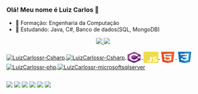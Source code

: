 ### Olá! Meu nome é Luiz Carlos 👋

- 🔭 Formação: Engenharia da Computação
- 🌱 Estudando: Java, C#, Banco de dados(SQL, MongoDB)

<div align="center">
  <a href="https://github.com/LuizCarlossr">
  <img height="180em" src="https://github-readme-stats.vercel.app/api?username=LuizCarlossr&show_icons=true&theme=dark&include_all_commits=true&count_private=true"/>
  <img height="180em" src="https://github-readme-stats.vercel.app/api/top-langs/?username=LuizCarlossr&layout=compact&langs_count=7&theme=dark"/>
</div>

<div style="display: inline_block"><br>
  <img align="center" alt="LuizCarlossr-Csharp" height="30" width="40"
src="https://cdn.jsdelivr.net/gh/devicons/devicon/icons/c/c-original.svg" />
  <img align="center" alt="LuizCarlossr-Csharp" height="30" width="40" src="https://img.icons8.com/?size=100&id=GPfHz0SM85FX&format=png&color=000000">
  <img align="center" alt="LuizCarlossr-Csharp" height="30" width="40" src="https://raw.githubusercontent.com/devicons/devicon/master/icons/csharp/csharp-original.svg">
  <img align="center" alt="LuizCarlossr-Js" height="30" width="40" src="https://raw.githubusercontent.com/devicons/devicon/master/icons/javascript/javascript-plain.svg">
  <img align="center" alt="LuizCarlossr-HTML" height="30" width="40" src="https://raw.githubusercontent.com/devicons/devicon/master/icons/html5/html5-original.svg">
  <img align="center" alt="LuizCarlossr-CSS" height="30" width="40" src="https://raw.githubusercontent.com/devicons/devicon/master/icons/css3/css3-original.svg">
 <img align="center" alt="LuizCarlossr-php" height="40" width="50"   
src="https://cdn.jsdelivr.net/gh/devicons/devicon/icons/php/php-original.svg" />
  <img align="center" alt="LuizCarlossr-microsoftsqlserver" height="30" width="40"
 src="https://cdn.jsdelivr.net/gh/devicons/devicon/icons/microsoftsqlserver/microsoftsqlserver-plain-wordmark.svg" />
  
</div>
  
  ##
 
<div> 
  <a href="https://www.youtube.com/channel/UCav-XfUBMXA8o_yd-HbwpCQ" target="_blank"><img src="https://img.shields.io/badge/YouTube-FF0000?style=for-the-badge&logo=youtube&logoColor=white" target="_blank"></a>
  <a href="https://www.facebook.com/luizcarlossr/" target="_blank"><img src="https://img.shields.io/badge/Facebook-1877F2?style=for-the-badge&logo=facebook&logoColor=whitetarget="target="_blank"></a>  
  <a href="https://www.instagram.com/luizcarlossrbr/" target="_blank"><img src="https://img.shields.io/badge/-Instagram-%23E4405F?style=for-the-badge&logo=instagram&logoColor=white" target="_blank"></a>
 	<a href="https://www.twitch.tv/luizcarlossr" target="_blank"><img src="https://img.shields.io/badge/Twitch-9146FF?style=for-the-badge&logo=twitch&logoColor=white" target="_blank"></a>
  <a href = "mailto:luizcarlossr@gmail.com"><img src="https://img.shields.io/badge/-Gmail-%23333?style=for-the-badge&logo=gmail&logoColor=white" target="_blank"></a>
  <a href="https://www.linkedin.com/in/luiz-carlos-soares-do-ros%C3%A1rio-663b7614b/" target="_blank"><img src="https://img.shields.io/badge/-LinkedIn-%230077B5?style=for-the-badge&logo=linkedin&logoColor=white" target="_blank"></a> 

